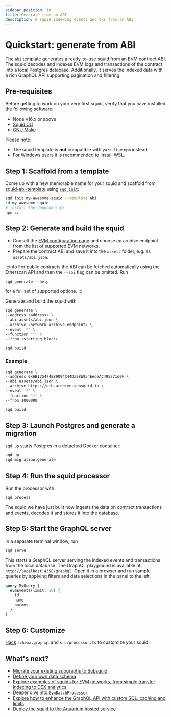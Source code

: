 ```yaml
---
sidebar_position: 10
title: Generate from an ABI
description: A squid indexing events and txs from an ABI
---
```


# Quickstart: generate from ABI

The `abi` template generates a ready-to-use squid from an EVM contract ABI. The squid decodes and indexes EVM logs and transactions of the contract into a local Postgres database. Additionally, it serves the indexed data with a rich GraphQL API supporting pagination and filtering. 

## Pre-requisites

Before getting to work on your very first squid, verify that you have installed the following software: 

- Node v16.x or above
- [Squid CLI](/squid-cli/installation)
- [GNU Make](https://www.gnu.org/software/make/)

Please note:
- The squid template is **not** compatible with `yarn`. Use `npm` instead.
- For Windows users it is recommended to install [WSL](https://docs.microsoft.com/en-us/windows/wsl/).

## Step 1: Scaffold from a template 

Come up with a new memorable name for your squid and scaffold from [squid-abi-template](https://github.com/subsquid/squid-abi-template)
using [`sqd init`](/squid-cli/init):

```bash
sqd init my-awesome-squid --template abi
cd my-awesome-squid
# install the dependencies
npm ci
```

##  Step 2: Generate and build the squid

- Consult the [EVM configuration page](/evm-indexing/configuration) and choose an archive endpoint from the list of supported EVM networks. 
- Prepare the contract ABI and save it into the `assets` folder, e.g. as `assets/abi.json`.

:::info
For public contracts the ABI can be fetched automatically using the Etherscan API and then the `--abi` flag can be omitted. Run 
```
sqd generate --help
```
for a full set of supported options.
:::

Generate and build the squid with
```bash
sqd generate \
--address <address> \
--abi assets/abi.json \
--archive <network archive endpoint> \
--event '*' \
--function '*' \
--from <starting block>

sqd build
```

### Example

```bash
sqd generate \
--address 0x6B175474E89094C44Da98b954EedeAC495271d0F \
--abi assets/abi.json \
--archive https://eth.archive.subsquid.io \
--event '*' \
--function '*' \
--from 1000000

sqd build
```

## Step 3: Launch Postgres and generate a migration

`sqd up` starts Postgres in a detached Docker container:
```bash
sqd up
sqd migration:generate
```

## Step 4: Run the squid processor

Run the processor with
```bash
sqd process
```

The squid we have just built now ingests the data on contract transactions and events, decodes it and stores it into the database.

## Step 5: Start the GraphQL server

In a separate terminal window, run

```bash
sqd serve
```

This starts a GraphQL server serving the indexed events and transactions from the local database. The GraphQL playground is available at `http://localhost:4350/graphql`. Open it in a browser and run sample queries by applying filters and data selections in the panel to the left.

```graphql
query MyQuery {
  evmEvents(limit: 10) {
    id
    name
    params
  }
}
```

## Step 6: Customize

[Hack](/basics/squid-development) `schema.graphql` and `src/processor.ts` to customize your squid!

## What's next?

- [Migrate your existing subgraphs to Subsquid](/migrate/migrate-subgraph)
- [Define your own data schema](/basics/schema-file)
- [Explore examples of squids for EVM networks, from simple transfer indexing to DEX analytics](/examples/evm)
- [Deeper dive into `EvmBatchProcessor`](/evm-indexing)
- [Explore how to enhance the GraphQL API with custom SQL, caching and limits](/graphql-api)
- [Deploy the squid to the Aquarium hosted service](/deploy-squid)
